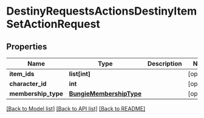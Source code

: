 # DestinyRequestsActionsDestinyItemSetActionRequest

## Properties
Name | Type | Description | Notes
------------ | ------------- | ------------- | -------------
**item_ids** | **list[int]** |  | [optional] 
**character_id** | **int** |  | [optional] 
**membership_type** | [**BungieMembershipType**](BungieMembershipType.md) |  | [optional] 

[[Back to Model list]](../README.md#documentation-for-models) [[Back to API list]](../README.md#documentation-for-api-endpoints) [[Back to README]](../README.md)


